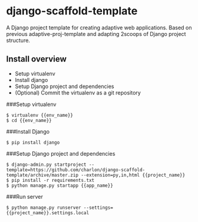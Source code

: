 django-scaffold-template
========================

A Django project template for creating adaptive web applications. Based on previous adaptive-proj-template and adapting 2scoops of Django project structure.


Install overview
----------------

* Setup virtualenv
* Install django
* Setup Django project and dependencies
* (Optional) Commit the virtualenv as a git repository


###Setup virtualenv

    $ virtualenv {{env_name}}
    $ cd {{env_name}}

###Install Django

    $ pip install django

###Setup Django project and dependencies

    $ django-admin.py startproject --template=https://github.com/charlon/django-scaffold-template/archive/master.zip --extension=py,in,html {{project_name}}
    $ pip install -r requirements.txt
    $ python manage.py startapp {{app_name}}


###Run server

    $ python manage.py runserver --settings={{project_name}}.settings.local
    
    
    
    
